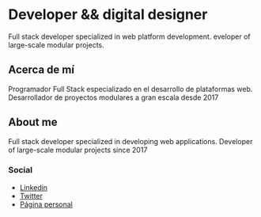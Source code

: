 # Developer && digital designer
Full stack developer specialized in web platform development.
eveloper of large-scale modular projects.

## Acerca de mí
Programador Full Stack especializado en el desarrollo de plataformas web. Desarrollador de proyectos modulares a gran escala desde 2017

## About me
Full stack developer specialized in developing web applications. Developer of large-scale modular projects since 2017

### Social
- [Linkedin](https://www.linkedin.com/in/omarmtya)
- [Twitter](https://twitter.com/omarmtya)
- [Página personal](http://omarmtya.com)
